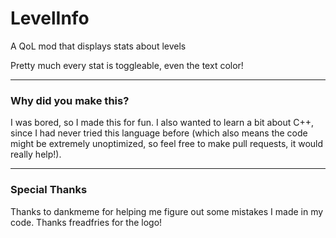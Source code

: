 # LevelInfo

A QoL mod that displays stats about levels

Pretty much every stat is toggleable, even the text color!

----------
### Why did you make this?

I was bored, so I made this for fun. I also wanted to learn a bit about C++, since I had never tried this language before (which also means the code might be extremely unoptimized, so feel free to make pull requests, it would really help!).

----------
### Special Thanks

Thanks to dankmeme for helping me figure out some mistakes I made in my code.
Thanks freadfries for the logo!
